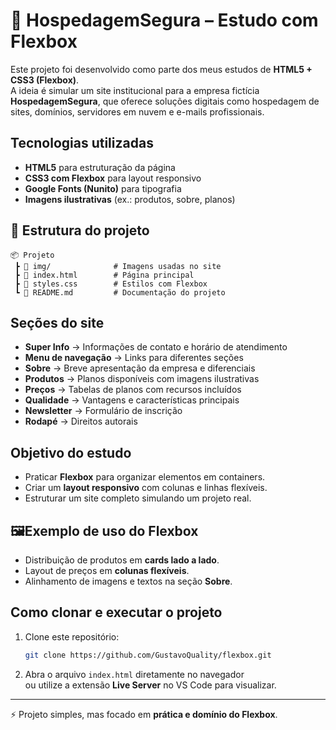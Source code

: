 # 📘 HospedagemSegura – Estudo com Flexbox  

Este projeto foi desenvolvido como parte dos meus estudos de **HTML5 + CSS3 (Flexbox)**.  
A ideia é simular um site institucional para a empresa fictícia **HospedagemSegura**, que oferece soluções digitais como hospedagem de sites, domínios, servidores em nuvem e e-mails profissionais.  

##  Tecnologias utilizadas  
- **HTML5** para estruturação da página  
- **CSS3 com Flexbox** para layout responsivo  
- **Google Fonts (Nunito)** para tipografia  
- **Imagens ilustrativas** (ex.: produtos, sobre, planos)  

## 📂 Estrutura do projeto  
```
📦 Projeto
 ┣ 📂 img/              # Imagens usadas no site
 ┣ 📜 index.html        # Página principal
 ┣ 📜 styles.css        # Estilos com Flexbox
 ┗ 📜 README.md         # Documentação do projeto
```

##  Seções do site  
- **Super Info** → Informações de contato e horário de atendimento  
- **Menu de navegação** → Links para diferentes seções  
- **Sobre** → Breve apresentação da empresa e diferenciais  
- **Produtos** → Planos disponíveis com imagens ilustrativas  
- **Preços** → Tabelas de planos com recursos incluídos  
- **Qualidade** → Vantagens e características principais  
- **Newsletter** → Formulário de inscrição  
- **Rodapé** → Direitos autorais  

##  Objetivo do estudo  
- Praticar **Flexbox** para organizar elementos em containers.  
- Criar um **layout responsivo** com colunas e linhas flexíveis.  
- Estruturar um site completo simulando um projeto real.  

## 🖼Exemplo de uso do Flexbox  
- Distribuição de produtos em **cards lado a lado**.  
- Layout de preços em **colunas flexíveis**.  
- Alinhamento de imagens e textos na seção **Sobre**.  

## Como clonar e executar o projeto  

1. Clone este repositório:  
   ```bash
   git clone https://github.com/GustavoQuality/flexbox.git
   ```

2. Abra o arquivo `index.html` diretamente no navegador  
   ou utilize a extensão **Live Server** no VS Code para visualizar.  

---

⚡ Projeto simples, mas focado em **prática e domínio do Flexbox**.  
